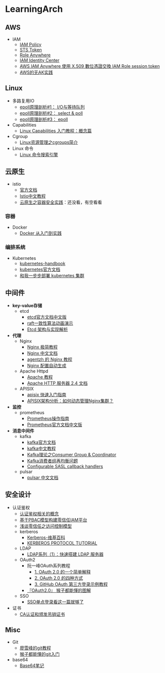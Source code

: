 # LearningArch

## AWS

- IAM
  - [IAM Policy](https://security.kpingfan.com/01.iam/1.concepts/)
  - [STS Token](https://security.kpingfan.com/01.iam/2.practices/)
  - [Role Anywhere](https://security.kpingfan.com/01.iam/3.iam-role-anywhere/)
  - [IAM Identity Center](https://security.kpingfan.com/01.iam/5.iam-ientity-center/)
  - [AWS IAM Anywhere 使用 X.509 數位憑證交換 IAM Role session token](https://shazi.info/aws-iam-anywhere-%e4%bd%bf%e7%94%a8-x-509-%e6%95%b8%e4%bd%8d%e6%86%91%e8%ad%89%e4%ba%a4%e6%8f%9b-iam-role-session-token/)
  - [AWS的无AK实践](https://blog.chengchao.name/2024/03/20/aws-temporary-credentials/)

## Linux

  - 多路复用IO
    - [epoll原理剖析#1： I/O与等待队列](https://medium.com/@heshaobo2012/epoll%E5%8E%9F%E7%90%86%E5%89%96%E6%9E%90-1-i-o-d062d47fb07a)
    - [epoll原理剖析#2： select & poll](https://medium.com/@heshaobo2012/epoll%E5%8E%9F%E7%90%86%E5%89%96%E6%9E%90-3-select-poll-8d23b0a12906)
    - [epoll原理剖析#3： epoll](https://medium.com/@heshaobo2012/epoll%E5%8E%9F%E7%90%86%E5%89%96%E6%9E%90-3-epoll-bf9cdcf5e50)
  - Capabilities
    - [Linux Capabilities 入门教程：概念篇](https://fuckcloudnative.io/posts/linux-capabilities-why-they-exist-and-how-they-work/)
  - Cgroup
    - [Linux资源管理之cgroups简介](https://tech.meituan.com/2015/03/31/cgroups.html)
  - Linux 命令
    - [Linux 命令搜索引擎](https://wangchujiang.com/linux-command/)
## 云原生

  - istio
    - [官方文档](https://istio.io/latest/zh/docs/)
    - [Istio中文教程](https://www.orchome.com/istio/index)
    - [云原生之容器安全实践](https://tech.meituan.com/2020/03/12/cloud-native-security.html)：还没看，有空看看
   
### 容器

- Docker
  - [Docker 从入门到实践](https://yeasy.gitbook.io/docker_practice/) 

### 编排系统

- Kubernetes
  - [kubernetes-handbook](https://jimmysong.io/kubernetes-handbook/)
  - [kubernetes官方文档](https://kubernetes.io/zh/) 
  - [和我一步步部署 kubernetes 集群](https://k8s-install.opsnull.com/)
 
## 中间件

- **key-value存储**
  - etcd
    - [etcd官方文档中文版](https://doczhcn.gitbook.io/etcd/index)
    - [raft一致性算法动画演示](http://thesecretlivesofdata.com/raft/)
    - [Etcd 架构与实现解析](http://jolestar.com/etcd-architecture/)
- **代理**
  - Nginx
    - [Nginx 极简教程](https://dunwu.github.io/nginx-tutorial/#/nginx-quickstart)
    - [Nginx 中文文档](https://www.docs4dev.com/docs/zh/nginx/current/reference)
    - [agentzh 的 Nginx 教程](https://openresty.org/download/agentzh-nginx-tutorials-zhcn.html)
    - [Nginx 配置自动生成](https://www.digitalocean.com/community/tools/nginx?global.app.lang=zhCN)
  - Apache Httpd
    - [Apache 教程](https://www.yiibai.com/apache_http)
    - [Apache HTTP 服务器 2.4 文档](http://httpd.apache.org/docs/2.4/)
  - APISIX
    - [apisix 快速入门指南](https://apisix.apache.org/zh/docs/apisix/getting-started/)
    - [APISIX架构分析：如何动态管理Nginx集群？](https://mp.weixin.qq.com/s/DtCyZkFzNKnRBaMnGcUx1Q)
- **监控**
  - prometheus
    - [Prometheus操作指南](https://yunlzheng.gitbook.io/prometheus-book/)
    - [Prometheus官方文档中文版](https://sheldon-lu.github.io/sheldon_Gitbook/)
- **消息中间件**
  - kafka
    - [kafka官方文档](https://kafka.apache.org/documentation/)
    - [kafka中文教程](https://www.orchome.com/kafka/index)
    - [Kafka理论之Consumer Group & Coordinator](https://yhyr.github.io/2018/12/26/Kafka%E7%90%86%E8%AE%BA%E4%B9%8BConsumer-Group-Coordinator/)
    - [Kafka消费者组再均衡问题](https://www.cnblogs.com/FG123/p/10095125.html)
    - [Configurable SASL callback handlers](https://cwiki.apache.org/confluence/display/KAFKA/KIP-86%3A+Configurable+SASL+callback+handlers)
  - pulsar
    - [pulsar 中文文档](https://pulsar.apache.org/docs/zh-CN/standalone/)
   
## 安全设计

- 认证鉴权
  - [认证鉴权相关的概念](https://docs.authing.cn/v2/concepts/federation.html)    
  - [基于PBAC模型构建零信任IAM平台](https://mp.weixin.qq.com/s/OdDfwK7afKzRgX280FgDTg)
  - [浅谈零信任之访问控制模型](https://www.freebuf.com/articles/network/279497.html)
  - kerberos
    - [Kerberos-维基百科](https://zh.wikipedia.org/wiki/Kerberos)
    - [KERBEROS PROTOCOL TUTORIAL](https://www.kerberos.org/software/tutorial.html)
  - LDAP
    - [LDAP系列（1）：快速搭建 LDAP 服务器](http://guleilab.com/2018/07/24/LDAP1/)
  - OAuth2
    - 阮一峰OAuth系列教程
      - [1. OAuth 2.0 的一个简单解释](http://www.ruanyifeng.com/blog/2019/04/oauth_design.html)
      - [2. OAuth 2.0 的四种方式](http://www.ruanyifeng.com/blog/2019/04/oauth-grant-types.html)
      - [3. GitHub OAuth 第三方登录示例教程](https://www.ruanyifeng.com/blog/2019/04/github-oauth.html)
    - [『OAuth2.0』 猴子都能懂的图解](https://learnku.com/articles/20031)
  - SSO
    - [SSO单点登录看这一篇就够了](https://github.com/Snailclimb/JavaGuide/blob/master/docs/system-design/authority-certification/SSO%E5%8D%95%E7%82%B9%E7%99%BB%E5%BD%95%E7%9C%8B%E8%BF%99%E4%B8%80%E7%AF%87%E5%B0%B1%E5%A4%9F%E4%BA%86.md)
- 证书
  - [CA认证和颁发吊销证书](https://www.cnblogs.com/along21/p/7595912.html)

## Misc

- Git
  - [廖雪峰的git教程](https://www.liaoxuefeng.com/wiki/896043488029600)
  - [猴子都能懂的git入门](https://backlog.com/git-tutorial/cn/intro/intro1_1.html)
- base64
  - [Base64笔记](http://www.ruanyifeng.com/blog/2008/06/base64.html)
